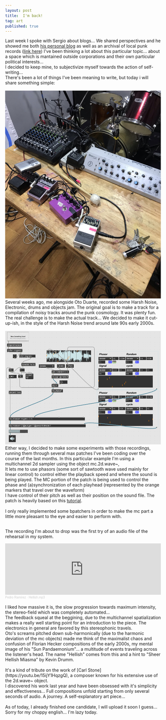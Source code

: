 ```yaml
---
layout: post
title:  I'm back!
tag: art
published: true 
---
```


Last week I spoke with Sergio about blogs... We shared perspectives and he showed me both [his personal blog](https://drumsoverbogota.com/) as well as an archival of local punk records ([link here](https://elmuladar.com/))
I've been thinking a lot about this particular topic... about a space which is mantained outside corporations and their own particular political interests...
<br>
I decided to keep mine, to subjectivize myself towards the action of self-writing... 
<br>
There's been a lot of things I've been meaning to write, but today i will share something simple:
<br>
<br>
![day](/images/noisoto_1.jpeg)
<br>
Several weeks ago, me alongside Oto Duarte, recorded some Harsh Noise, Electronic, drums and objects jam. The original goal is to make a track for a compilation of noisy tracks around the punk cosmology.
It was plenty fun. The real challenge is to make the actual track... We decided to make it cut-up-ish, in the style of the Harsh Noise trend around late 90s early 2000s.
<br>
<br>
![apc_max_1.gif](/images/apc_max_1.gif)
Either way, I decided to make some experiments with those recordings, running them through several max patches I've been coding over the course of the last months. In this particular example I'm using a multichannel 2d sampler using the object mc.2d.wave~, 
<br>
It lets me to use phasors (some sort of sawtooth wave used mainly for linear control) to control either the playback speed and where the sound is being played. The MC portion of the patch is being used to control the phase and (a)synchronization of each playhead (represented by the orange markers that travel over the waveform)
<br>
I have control of their pitch as well as their position on the sound file.
The patch is heavily based on this [tutorial](https://youtu.be/0dAQ524sXsU).
<br>
<br>
I only really implemented some bpatchers in order to make the mc part a little more pleasant to the eye and easier to perform with.
<br>
<br>

The recording I'm about to drop was the first try of an audio file of the rehearsal in my system. 

<iframe width="100%" height="166" scrolling="no" frameborder="no" allow="autoplay" src="https://w.soundcloud.com/player/?url=https%3A//api.soundcloud.com/tracks/982952143%3Fsecret_token%3Ds-FZzAhJdtmRY&color=%23ff5500&auto_play=false&hide_related=false&show_comments=true&show_user=true&show_reposts=false&show_teaser=true"></iframe><div style="font-size: 10px; color: #cccccc;line-break: anywhere;word-break: normal;overflow: hidden;white-space: nowrap;text-overflow: ellipsis; font-family: Interstate,Lucida Grande,Lucida Sans Unicode,Lucida Sans,Garuda,Verdana,Tahoma,sans-serif;font-weight: 100;"><a href="https://soundcloud.com/pedro-ram-rez" title="Pedro Ramírez" target="_blank" style="color: #cccccc; text-decoration: none;">Pedro Ramírez</a> · <a href="https://soundcloud.com/pedro-ram-rez/hellishmp3/s-FZzAhJdtmRY" title="Hellish.mp3" target="_blank" style="color: #cccccc; text-decoration: none;">Hellish.mp3</a></div>
<br>
I liked how massive it is, the slow progression towards maximum intensity, the stereo-field which was completely automated...
<br>
The feedback squeal at the beggining, due to the multichannel spatialization makes a really well starting point for an introduction to the piece. The electronics in general are favored by this stereophonic travels.
<br>
Oto's screams pitched down sub-harmonically (due to the harmonic deviation of the mc objects) made me think of the maximalist chaos and confusion of Florian Hecker compositions of the early 2000s, my mental image of his "Sun Pandaemonium"... a multitude of events traveling across the listener's head. The name "Hellish" comes from this and a hint to "Sheer Hellish Miasma" by Kevin Drumm.
<br>
<br>
It's a kind of tribute on the work of [Carl Stone](https://youtu.be/15ijY1HqzgQ), a composer known for his extensive use of the 2d.wave~ object. 
<br>
I discovered his work last year and have been obsessed with it's simplicity and effectiveness... Full compositions unfold starting from only several seconds of audio. A journey. A self-explanatory art piece... 
<br>

<br>
As of today, I already finished one candidate, I will upload it soon I guess... 
<br>
Sorry for my choppy english... I'm lazy today.
